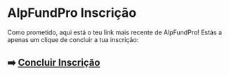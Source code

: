 # AlpFundPro Inscrição

Como prometido, aqui está o teu link mais recente de AlpFundPro! Estás a apenas um clique de concluir a tua inscrição:

## ➡️ [Concluir Inscrição](https://is.gd/Ckwggl)